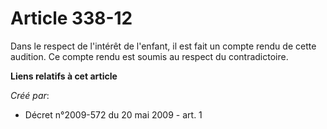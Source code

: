 # Article 338-12

Dans le respect de l'intérêt de l'enfant, il est fait un compte rendu de cette audition. Ce compte rendu est soumis au
respect du contradictoire.

**Liens relatifs à cet article**

_Créé par_:

  - Décret n°2009-572 du 20 mai 2009 - art. 1
